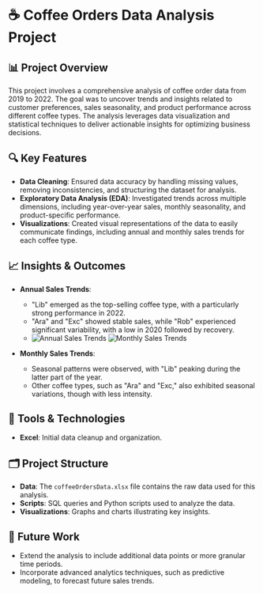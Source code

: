 # ☕ Coffee Orders Data Analysis Project

## 📊 Project Overview
This project involves a comprehensive analysis of coffee order data from 2019 to 2022. The goal was to uncover trends and insights related to customer preferences, sales seasonality, and product performance across different coffee types. The analysis leverages data visualization and statistical techniques to deliver actionable insights for optimizing business decisions.

## 🔍 Key Features
- **Data Cleaning**: Ensured data accuracy by handling missing values, removing inconsistencies, and structuring the dataset for analysis.
- **Exploratory Data Analysis (EDA)**: Investigated trends across multiple dimensions, including year-over-year sales, monthly seasonality, and product-specific performance.
- **Visualizations**: Created visual representations of the data to easily communicate findings, including annual and monthly sales trends for each coffee type.


## 📈 Insights & Outcomes
- **Annual Sales Trends**:
  - "Lib" emerged as the top-selling coffee type, with a particularly strong performance in 2022.
  - "Ara" and "Exc" showed stable sales, while "Rob" experienced significant variability, with a low in 2020 followed by recovery.
  - ![Annual Sales Trends](path/to/your/image/annual_sales_trends.png)
![Monthly Sales Trends](path/to/your/image/monthly_sales_trends.png)

  
- **Monthly Sales Trends**:
  - Seasonal patterns were observed, with "Lib" peaking during the latter part of the year.
  - Other coffee types, such as "Ara" and "Exc," also exhibited seasonal variations, though with less intensity.

## 🚀 Tools & Technologies
- **Excel**: Initial data cleanup and organization.

## 🗂️ Project Structure
- **Data**: The `coffeeOrdersData.xlsx` file contains the raw data used for this analysis.
- **Scripts**: SQL queries and Python scripts used to analyze the data.
- **Visualizations**: Graphs and charts illustrating key insights.

## 🌟 Future Work
- Extend the analysis to include additional data points or more granular time periods.
- Incorporate advanced analytics techniques, such as predictive modeling, to forecast future sales trends.
